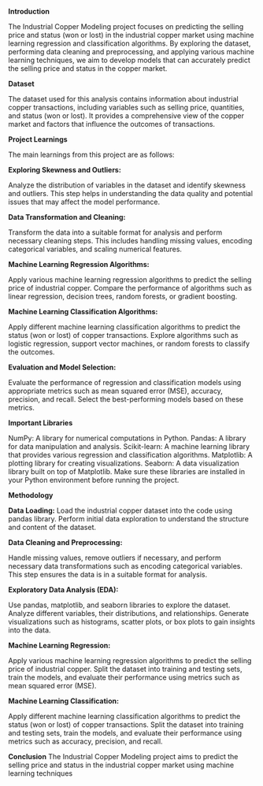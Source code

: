 **Introduction**

The Industrial Copper Modeling project focuses on predicting the selling price and status (won or lost) in the industrial copper market using machine learning regression and classification algorithms. By exploring the dataset, performing data cleaning and preprocessing, and applying various machine learning techniques, we aim to develop models that can accurately predict the selling price and status in the copper market.

**Dataset**

The dataset used for this analysis contains information about industrial copper transactions, including variables such as selling price, quantities, and status (won or lost). It provides a comprehensive view of the copper market and factors that influence the outcomes of transactions.

**Project Learnings**

The main learnings from this project are as follows:

**Exploring Skewness and Outliers:**

Analyze the distribution of variables in the dataset and identify skewness and outliers. This step helps in understanding the data quality and potential issues that may affect the model performance.

**Data Transformation and Cleaning:**

Transform the data into a suitable format for analysis and perform necessary cleaning steps. This includes handling missing values, encoding categorical variables, and scaling numerical features.

**Machine Learning Regression Algorithms:**

Apply various machine learning regression algorithms to predict the selling price of industrial copper. Compare the performance of algorithms such as linear regression, decision trees, random forests, or gradient boosting.

**Machine Learning Classification Algorithms:**

Apply different machine learning classification algorithms to predict the status (won or lost) of copper transactions. Explore algorithms such as logistic regression, support vector machines, or random forests to classify the outcomes.

**Evaluation and Model Selection:**

Evaluate the performance of regression and classification models using appropriate metrics such as mean squared error (MSE), accuracy, precision, and recall. Select the best-performing models based on these metrics.

**Important Libraries**

NumPy: A library for numerical computations in Python.
Pandas: A library for data manipulation and analysis.
Scikit-learn: A machine learning library that provides various regression and classification algorithms.
Matplotlib: A plotting library for creating visualizations.
Seaborn: A data visualization library built on top of Matplotlib.
Make sure these libraries are installed in your Python environment before running the project.

**Methodology**

**Data Loading:**
Load the industrial copper dataset into the code using pandas library. Perform initial data exploration to understand the structure and content of the dataset.

**Data Cleaning and Preprocessing:**

Handle missing values, remove outliers if necessary, and perform necessary data transformations such as encoding categorical variables. This step ensures the data is in a suitable format for analysis.

**Exploratory Data Analysis (EDA):**

Use pandas, matplotlib, and seaborn libraries to explore the dataset. Analyze different variables, their distributions, and relationships. Generate visualizations such as histograms, scatter plots, or box plots to gain insights into the data.

**Machine Learning Regression:**

Apply various machine learning regression algorithms to predict the selling price of industrial copper. Split the dataset into training and testing sets, train the models, and evaluate their performance using metrics such as mean squared error (MSE).

**Machine Learning Classification:**

Apply different machine learning classification algorithms to predict the status (won or lost) of copper transactions. Split the dataset into training and testing sets, train the models, and evaluate their performance using metrics such as accuracy, precision, and recall.


**Conclusion**
The Industrial Copper Modeling project aims to predict the selling price and status in the industrial copper market using machine learning techniques
